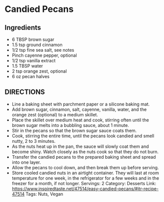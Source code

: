 # Candied Pecans
## Ingredients
- 6 TBSP brown sugar
- 1.5 tsp ground cinnamon
- 1/2 tsp fine sea salt, see notes
- Pinch cayenne pepper, optional
- 1/2 tsp vanilla extract
- 1.5 TBSP water
- 2 tsp orange zest, optional
- 6 oz pecan halves
## DIRECTIONS
- Line a baking sheet with parchment paper or a silicone baking mat.
- Add brown sugar, cinnamon, salt, cayenne, vanilla, water, and the orange zest (optional) to a medium skillet.
- Place the skillet over medium heat and cook, stirring often until the brown sugar melts into a bubbling sauce, about 1 minute.
- Stir in the pecans so that the brown sugar sauce coats them.
- Cook, stirring the entire time, until the pecans look candied and smell nutty, 2 to 3 minutes.
- As the nuts heat up in the pan, the sauce will slowly coat them and become shiny. Watch closely as the nuts cook so that they do not burn.
- Transfer the candied pecans to the prepared baking sheet and spread into one layer.
- Allow the pecans to cool down, and then break them up before serving.
- Store cooled candied nuts in an airtight container. They will last at room temperature for one week, in the refrigerator for a few weeks and in the freezer for a month, if not longer.
Servings: 2
Category: Desserts
Link: https://www.inspiredtaste.net/47514/easy-candied-pecans/#itr-recipe-47514
Tags: Nuts, Vegan
